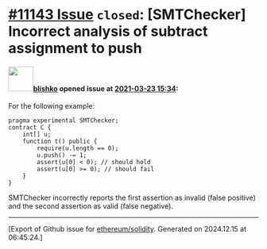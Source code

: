 # [\#11143 Issue](https://github.com/ethereum/solidity/issues/11143) `closed`: [SMTChecker] Incorrect analysis of subtract assignment to push

#### <img src="https://avatars.githubusercontent.com/u/16404346?v=4" width="50">[blishko](https://github.com/blishko) opened issue at [2021-03-23 15:34](https://github.com/ethereum/solidity/issues/11143):

For the following example:
```
pragma experimental SMTChecker;
contract C {
	int[] u;
	function t() public {
		require(u.length == 0);
		u.push() -= 1;
		assert(u[0] < 0); // should hold
		assert(u[0] >= 0); // should fail
	}
}
```

SMTChecker incorrectly reports the first assertion as invalid (false positive) and the second assertion as valid (false negative).





-------------------------------------------------------------------------------



[Export of Github issue for [ethereum/solidity](https://github.com/ethereum/solidity). Generated on 2024.12.15 at 06:45:24.]
